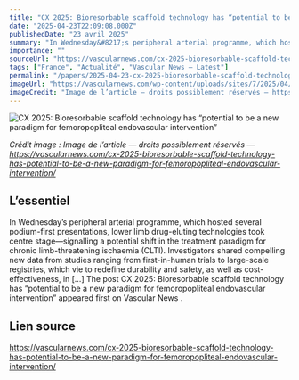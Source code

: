 ```yaml
---
title: "CX 2025: Bioresorbable scaffold technology has “potential to be a new paradigm for femoropopliteal endovascular intervention”"
date: "2025-04-23T22:09:08.000Z"
publishedDate: "23 avril 2025"
summary: "In Wednesday&#8217;s peripheral arterial programme, which hosted several podium-first presentations, lower limb drug-eluting technologies took centre stage—signalling a potential shift in the treatment paradigm for chronic limb-threatening ischaemia (CLTI). Investigators shared compelling new data from studies ranging from first-in-human trials to large-scale registries, which vie to redefine durability and safety, as well as cost-effectiveness, in [&#8230;] The post CX 2025: Bioresorbable scaffold technology has &#8220;potential to be a new paradigm for femoropopliteal endovascular intervention&#8221; appeared first on Vascular News ."
importance: ""
sourceUrl: "https://vascularnews.com/cx-2025-bioresorbable-scaffold-technology-has-potential-to-be-a-new-paradigm-for-femoropopliteal-endovascular-intervention/"
tags: ["France", "Actualité", "Vascular News — Latest"]
permalink: "/papers/2025-04-23-cx-2025-bioresorbable-scaffold-technology-has-potential-to-be-a-new-paradigm-for-femoropopliteal-endovascular-intervention"
imageUrl: "https://vascularnews.com/wp-content/uploads/sites/7/2025/04/CX-Daily-News-2-cover.png"
imageCredit: "Image de l’article — droits possiblement réservés — https://vascularnews.com/cx-2025-bioresorbable-scaffold-technology-has-potential-to-be-a-new-paradigm-for-femoropopliteal-endovascular-intervention/"
---
```


![CX 2025: Bioresorbable scaffold technology has “potential to be a new paradigm for femoropopliteal endovascular intervention”](https://vascularnews.com/wp-content/uploads/sites/7/2025/04/CX-Daily-News-2-cover.png)

*Crédit image : Image de l’article — droits possiblement réservés — https://vascularnews.com/cx-2025-bioresorbable-scaffold-technology-has-potential-to-be-a-new-paradigm-for-femoropopliteal-endovascular-intervention/*

## L’essentiel

In Wednesday&#8217;s peripheral arterial programme, which hosted several podium-first presentations, lower limb drug-eluting technologies took centre stage—signalling a potential shift in the treatment paradigm for chronic limb-threatening ischaemia (CLTI). Investigators shared compelling new data from studies ranging from first-in-human trials to large-scale registries, which vie to redefine durability and safety, as well as cost-effectiveness, in [&#8230;] The post CX 2025: Bioresorbable scaffold technology has &#8220;potential to be a new paradigm for femoropopliteal endovascular intervention&#8221; appeared first on Vascular News .

## Lien source

https://vascularnews.com/cx-2025-bioresorbable-scaffold-technology-has-potential-to-be-a-new-paradigm-for-femoropopliteal-endovascular-intervention/
